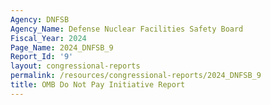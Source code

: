 ```yaml
---
Agency: DNFSB
Agency_Name: Defense Nuclear Facilities Safety Board
Fiscal_Year: 2024
Page_Name: 2024_DNFSB_9
Report_Id: '9'
layout: congressional-reports
permalink: /resources/congressional-reports/2024_DNFSB_9
title: OMB Do Not Pay Initiative Report
---
```


